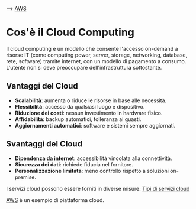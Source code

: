 --> [AWS](00-Intro/AWS.md)
# Cos'è il Cloud Computing

Il cloud computing è un modello che consente l'accesso on-demand a risorse IT (come computing power, server, storage, networking, database, rete, software) tramite internet, con un modello di pagamento a consumo. L'utente non si deve preoccupare dell'infrastruttura sottostante.

## Vantaggi del Cloud

- **Scalabilità**: aumenta o riduce le risorse in base alle necessità.
- **Flessibilità**: accesso da qualsiasi luogo e dispositivo.
- **Riduzione dei costi**: nessun investimento in hardware fisico.
- **Affidabilità**: backup automatici, tolleranza ai guasti.
- **Aggiornamenti automatici**: software e sistemi sempre aggiornati.

## Svantaggi del Cloud

- **Dipendenza da internet**: accessibilità vincolata alla connettività.
- **Sicurezza dei dati**: richiede fiducia nel fornitore.
- **Personalizzazione limitata**: meno controllo rispetto a soluzioni on-premise.

I servizi cloud possono essere forniti in diverse misure: [Tipi di servizi cloud](00-Intro/Tipi-di-servizi-cloud.md)

[AWS](00-Intro/AWS.md) è un esempio di piattaforma cloud.
